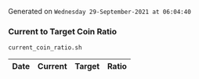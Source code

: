 Generated on `Wednesday 29-September-2021 at 06:04:40`

### Current to Target Coin Ratio
`current_coin_ratio.sh`

Date|Current|Target|Ratio
---|---|---|---
